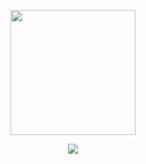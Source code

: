<p align="center">
  <img src="https://bismuthnetworks.com/img/bismuth_logo.png" width="200px" height="200px"/>
</p>

<p align="center">
  <a href="https://skillicons.dev">
    <img src="https://skillicons.dev/icons?i=js,html,css,angular,lua,cs,blender,docker,express,nodejs,php,sass,ts,mysql" />
  </a>
</p>
